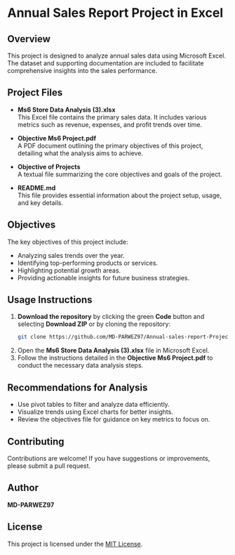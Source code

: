 # Annual Sales Report Project in Excel

## Overview
This project is designed to analyze annual sales data using Microsoft Excel. The dataset and supporting documentation are included to facilitate comprehensive insights into the sales performance.

## Project Files
- **Ms6 Store Data Analysis (3).xlsx**  
  This Excel file contains the primary sales data. It includes various metrics such as revenue, expenses, and profit trends over time.

- **Objective Ms6 Project.pdf**  
  A PDF document outlining the primary objectives of this project, detailing what the analysis aims to achieve.

- **Objective of Projects**  
  A textual file summarizing the core objectives and goals of the project.

- **README.md**  
  This file provides essential information about the project setup, usage, and key details.

## Objectives
The key objectives of this project include:
- Analyzing sales trends over the year.
- Identifying top-performing products or services.
- Highlighting potential growth areas.
- Providing actionable insights for future business strategies.

## Usage Instructions
1. **Download the repository** by clicking the green **Code** button and selecting **Download ZIP** or by cloning the repository:
   ```bash
   git clone https://github.com/MD-PARWEZ97/Annual-sales-report-Project-in-excel.git
   ```
2. Open the **Ms6 Store Data Analysis (3).xlsx** file in Microsoft Excel.
3. Follow the instructions detailed in the **Objective Ms6 Project.pdf** to conduct the necessary data analysis steps.

## Recommendations for Analysis
- Use pivot tables to filter and analyze data efficiently.
- Visualize trends using Excel charts for better insights.
- Review the objectives file for guidance on key metrics to focus on.

## Contributing
Contributions are welcome! If you have suggestions or improvements, please submit a pull request.

## Author
**MD-PARWEZ97**

## License
This project is licensed under the [MIT License](LICENSE).


